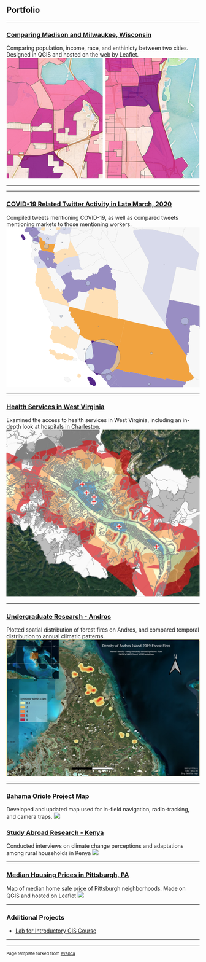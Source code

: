 ## Portfolio

---
### [Comparing Madison and Milwaukee, Wisconsin](486_Project_3_Comparing_Wisconsin_cities/Madison_Milwaukee_comparison.md)
Comparing population, income, race, and enthinicty between two cities. Designed in QGIS and hosted on the web by Leaflet.
[<img src="486_Project_3_Comparing_Wisconsin_cities/images/Both_thumbnail.PNG"/>](486_Project_3_Comparing_Wisconsin_cities/Madison_Milwaukee_comparison.md)

---
<!--- ( ### [Comparing Wisconsin Cities: Madison and Milwaukee](486_project_2_Wisconsin/Wisconsin_2020_primary.md)
Detailing differences in population, demographics, and 2020 voting access. Made in QGIS and hosted on the web by Leaflet.
[<image src="486_project_2_Wisconsin/images/index_thumbnail.PNG"/>](486_project_2_Wisconsin/Wisconsin_2020_primary.md) --->

---
### [COVID-19 Related Twitter Activity in Late March, 2020](486_Lab6/covid_worker_market_tweets.md)
Compiled tweets mentioning COVID-19, as well as compared tweets mentioning markets to those mentioning workers.
[<img src="486_Lab6/images/map_thumbnail.PNG?raw=true"/>](486_Lab6/covid_worker_market_tweets.md)

---
### [Health Services in West Virginia](project1_486/West_Virginia_Health.md)
Examined the access to health services in West Virginia, including an in-depth look at hospitals in Charleston.
[<img src="project1_486/Charleston_hospitals_thumbnail.JPG?raw=true"/>](project1_486/West_Virginia_Health.md)

---
### [Undergraduate Research - Andros](Andros_SURF_project.md)
Plotted spatial distribution of forest fires on Andros, and compared temporal distribution to annual climatic patterns.
[<img src="images/GWilkins_BAHO_poster_thumbnail.PNG?raw=true"/>](Andros_SURF_project.md)

---
### [Bahama Oriole Project Map](BAHO_map_project.md)
Developed and updated map used for in-field navigation, radio-tracking, and camera traps.
[<image src="images/BAHO_worksite_map.PNG?raw=true"/>](BAHO_map_project.md)

### [Study Abroad Research - Kenya](Kenya_DR_project.md)
Conducted interviews on climate change perceptions and adaptations among rural households in Kenya
[<image src="images/Gabe_presenting_DR_Kenya.PNG?raw=true"/>](Kenya_DR_project.md)

---
### [Median Housing Prices in Pittsburgh, PA](Pittsburgh_webmap/qgis2web_2020_02_18-15_04_22_627169/index.html)
Map of median home sale price of Pittsburgh neighborhoods. Made on QGIS and hosted on Leaflet
[<image src="images/webmap_thumbnail_transparent.PNG?raw=true"/>](Pittsburgh_webmap/qgis2web_2020_02_18-15_04_22_627169/index.html)

---
### Additional Projects

- [Lab for Introductory GIS Course](pdf/Wilkins_Lab_12.pdf)

---




---
<p style="font-size:11px">Page template forked from <a href="https://github.com/evanca/quick-portfolio">evanca</a></p>
<!-- Remove above link if you don't want to attibute -->
